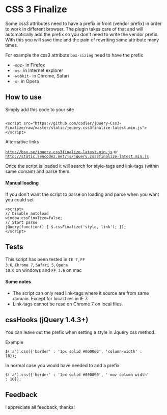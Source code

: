 # CSS 3 Finalize

Some css3 attributes need to have a prefix in front (vendor prefix) in order to work in different browser. The plugin takes care of that and will automatically add the prefix so you don't need to write the vendor prefix. With this you will save time and the pain of rewriting same attribute many times.

For example the css3 attribute <code>box-sizing</code> need to have the prefix 
<ul>
<li><code>-moz-</code> in Firefox</li>
<li><code>-ms-</code> in Internet explorer</li>
<li><code>-webkit-</code> in Chrome, Safari</li>
<li><code>-o-</code> in Opera</li>
</ul>

## How to use

Simply add this code to your site

<code>
&lt;script src=&quot;https://github.com/codler/jQuery-Css3-Finalize/raw/master/static/jquery.css3finalize-latest.min.js&quot;&gt;&lt;/script&gt;
</code>

Alternative links

<code>http://bsy.se/jquery.css3finalize-latest.min.js</code> or <code>http://static.zencodez.net/js/jquery.css3finalize-latest.min.js</code>

Once the script is loaded it will search for style-tags and link-tags (within same domain) and parse them.

#### Manual loading
If you don't want the script to parse on loading and parse when you want you could set 

	<script> 
	// Disable autoload
	window.cssFinalize=false; 
	// Start parse
	jQuery(function() { $.cssFinalize('style, link'); });
	</script>

## Tests

This script has been tested in <code>IE 7</code>, <code>FF 3.6</code>, <code>Chrome 7</code>, <code>Safari 5</code>, <code>Opera 10.6</code> on windows and <code>FF 3.6</code> on mac

#### Some notes
* The script can only read link-tags where it source are from same domain. Except for local files in IE 7.
* Link-tags cannot be read on Chrome 7 on local files.

## cssHooks (jQuery 1.4.3+)

You can leave out the prefix when setting a style in Jquery css method.

Example

<code>$('a').css({'border' : '1px solid #000000', 'column-width' : 10});</code>

In normal case you would have needed to add a prefix

<code>$('a').css({'border' : '1px solid #000000', '-moz-column-width' : 10});</code>

## Feedback

I appreciate all feedback, thanks!